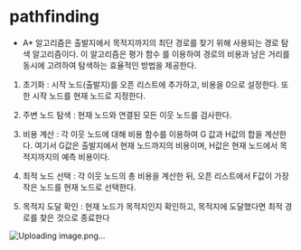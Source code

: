 # pathfinding
- A* 알고리즘은 출발지에서 목적지까지의 최단 경로를 찾기 위해 사용되는 경로 탐색 알고리즘이다. 이 알고리즘은 평가 함수
를 이용하여 경로의 비용과 남은 거리를 동시에 고려하여 탐색하는 효율적인 방법을 제공한다.

1. 초기화 : 시작 노드(출발지)를 오픈 리스트에 추가하고, 비용을 0으로 설정한다. 또한 시작 노드를 현재 노드로 지정한다.

2. 주변 노드 탐색 : 현재 노드와 연결된 모든 이웃 노드를 검사한다.

3. 비용 계산 : 각 이웃 노드에 대해 비용 함수를 이용하여 G 값과 H값의 합을 계산한다. 여기서 G값은 출발지에서 현재 노드까지의 비용이며, H값은 현재 노드에서 목적지까지의 예측 비용이다.

4. 최적 노드 선택 : 각 이웃 노드의 총 비용을 계산한 뒤, 오픈 리스트에서 F값이 가장 작은 노드를 현재 노드로 선택한다.

5. 목적지 도달 확인 : 현재 노드가 목적지인지 확인하고, 목적지에 도달했다면 최적 경로를 찾은 것으로 종료한다

![Uploading image.png…]()

